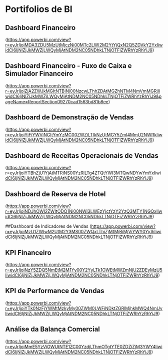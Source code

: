 # Portifolios de BI
## Dashboard Financeiro
(https://app.powerbi.com/view?r=eyJrIjoiMDA3ZDU5MzUtMjczNi00MTc2LWI2M2YtYjQxN2Q5ZDVkY2YxIiwidCI6IjNlZjJkMWZjLWQyMjAtNDM2NC05NDhkLTNjOTFiZWRhYzRhYiJ9)

## Dashboard Financeiro - Fuxo de Caixa e Simulador Financeiro
(https://app.powerbi.com/view?r=eyJrIjoiZjA2ZWJkMGItNTBiNi00NzcwLThhZDAtMGZhNTM4NmVmMGRjIiwidCI6IjNlZjJkMWZjLWQyMjAtNDM2NC05NDhkLTNjOTFiZWRhYzRhYiJ9&pageName=ReportSection09270cad1563bd81b8ee)

## Dashboard de Demonstração de Vendas
(https://app.powerbi.com/view?r=eyJrIjoiYjFiYWViNGItYmYzMC00ZWZiLTlkNzUtMGY5ZmI4MmU2NWRkIiwidCI6IjNlZjJkMWZjLWQyMjAtNDM2NC05NDhkLTNjOTFiZWRhYzRhYiJ9)

## Dashboard de Receitas Operacionais de Vendas
(https://app.powerbi.com/view?r=eyJrIjoiYTBhZjU1YjAtMTRiNS00YzRlLTg4ZTQtYWI3MTQwNDYwYmYxIiwidCI6IjNlZjJkMWZjLWQyMjAtNDM2NC05NDhkLTNjOTFiZWRhYzRhYiJ9)

## Dashboard de Reserva de Hotel
(https://app.powerbi.com/view?r=eyJrIjoiNDJhOWI2ZWItODQ1Ni00NWI3LWEzYjctYzY2YzQ3MTY1NGQxIiwidCI6IjNlZjJkMWZjLWQyMjAtNDM2NC05NDhkLTNjOTFiZWRhYzRhYiJ9)

##Dashboard de Indicadores de Vendas
(https://app.powerbi.com/view?r=eyJrIjoiMzU1ZWIwM2UtM2Y3MS00ZWQxLThiZjMtMjBiMjViYWY0YjdhIiwidCI6IjNlZjJkMWZjLWQyMjAtNDM2NC05NDhkLTNjOTFiZWRhYzRhYiJ9)

## KPI Financeiro
(https://app.powerbi.com/view?r=eyJrIjoiNzY5ZDQ5NmEtM2M1Yy00Y2YyLTk1OWEtMWZmNjU2ZDEyMzU5IiwidCI6IjNlZjJkMWZjLWQyMjAtNDM2NC05NDhkLTNjOTFiZWRhYzRhYiJ9)

##  KPI de Performance de Vendas
(https://app.powerbi.com/view?r=eyJrIjoiYTk0NzFjYWMtMzkyMy00ZWM0LWFiNDktZGRlMjhkMWQ4NmUyIiwidCI6IjNlZjJkMWZjLWQyMjAtNDM2NC05NDhkLTNjOTFiZWRhYzRhYiJ9)

## Análise da Balança Comercial
(https://app.powerbi.com/view?r=eyJrIjoiMmE5YzViOWUtNTE1ZC00YzdjLThmOTgtYTE0ZDZiZjM3YWY4IiwidCI6IjNlZjJkMWZjLWQyMjAtNDM2NC05NDhkLTNjOTFiZWRhYzRhYiJ9)
